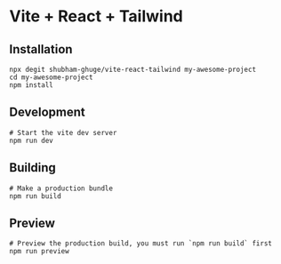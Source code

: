 # Vite + React + Tailwind 

## Installation

```shell
npx degit shubham-ghuge/vite-react-tailwind my-awesome-project
cd my-awesome-project
npm install
```

## Development
```shell
# Start the vite dev server
npm run dev
```

## Building
```shell
# Make a production bundle
npm run build
```

## Preview

```shell
# Preview the production build, you must run `npm run build` first
npm run preview 
```
